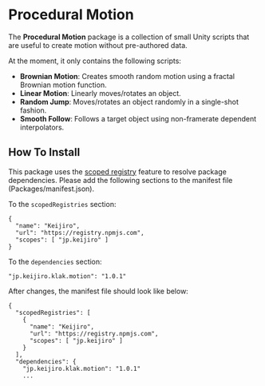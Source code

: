 Procedural Motion
=================

The **Procedural Motion** package is a collection of small Unity scripts that
are useful to create motion without pre-authored data.

At the moment, it only contains the following scripts:

- **Brownian Motion**: Creates smooth random motion using a fractal Brownian
  motion function.
- **Linear Motion**: Linearly moves/rotates an object.
- **Random Jump**: Moves/rotates an object randomly in a single-shot fashion.
- **Smooth Follow**: Follows a target object using non-framerate dependent
  interpolators.

How To Install
--------------

This package uses the [scoped registry] feature to resolve package
dependencies. Please add the following sections to the manifest file
(Packages/manifest.json).

[scoped registry]: https://docs.unity3d.com/Manual/upm-scoped.html

To the `scopedRegistries` section:

```
{
  "name": "Keijiro",
  "url": "https://registry.npmjs.com",
  "scopes": [ "jp.keijiro" ]
}
```

To the `dependencies` section:

```
"jp.keijiro.klak.motion": "1.0.1"
```

After changes, the manifest file should look like below:

```
{
  "scopedRegistries": [
    {
      "name": "Keijiro",
      "url": "https://registry.npmjs.com",
      "scopes": [ "jp.keijiro" ]
    }
  ],
  "dependencies": {
    "jp.keijiro.klak.motion": "1.0.1"
    ...
```
